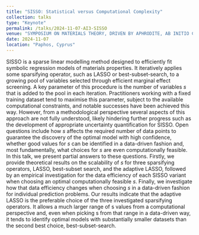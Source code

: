 ```yaml
---
title: "SISSO: Statistical versus Computational Complexity"
collection: talks
type: "Keynote"
permalink: /talks/2024-11-07-AI3-SISSO
venue: "SYMPOSIUM ON MATERIALS THEORY, DRIVEN BY APHRODITE, AB INITIO COMPUTATIONS, AND ARTIFICIAL INTELLIGENCE"
date: 2024-11-07
location: "Paphos, Cyprus"
---
```


SISSO is a sparse linear modelling method designed to efficiently fit symbolic regression models of materials properties. It iteratively applies some sparsifying operator, such as LASSO or best-subset-search, to a growing pool of variables selected through efficient marginal effect screening. A key parameter of this procedure is the number of variables *s* that is added to the pool in each iteration. Practitioners working with a fixed training dataset tend to maximise this parameter, subject to the available computational constraints, and notable successes have been achieved this way. However, from a methodological perspective several aspects of this approach are not fully understood, likely hindering further progress such as the development of appropriate uncertainty quantification for SISSO. Open questions include how *s* affects the required number of data points to guarantee the discovery of the optimal model with high confidence, whether good values for *s* can be identified in a data-driven fashion and, most fundamentally, what choices for *s* are even computationally feasible. In this talk, we present partial answers to these questions. Firstly, we provide theoretical results on the scalability of *s* for three sparsifying operators, LASSO, best-subset search, and the adaptive LASSO, followed by an empirical investigation for the data efficiency of each SISSO variant when choosing an optimal computationally feasible *s*. Finally, we investigate how that data efficiency changes when choosing *s* in a data-driven fashion for individual prediction problems. Our results indicate that the adaptive LASSO is the preferable choice of the three investigated sparsifying operators. It allows a much larger range of s values from a computational perspective and, even when picking s from that range in a data-driven way, it tends to identify optimal models with substantially smaller datasets than the second best choice, best-subset-search.
